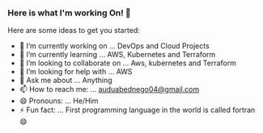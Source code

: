 ### Here is what I'm working On! 👋

Here are some ideas to get you started:

- 🔭 I’m currently working on ... DevOps and Cloud Projects 
- 🌱 I’m currently learning ... AWS, Kubernetes and Terraform 
- 👯 I’m looking to collaborate on ... Aws, kubernetes and Terraform
- 🤔 I’m looking for help with ... AWS
- 💬 Ask me about ... Anything
- 📫 How to reach me: ... auduabednego04@gmail.com
- 😄 Pronouns: ... He/Him 
- ⚡ Fun fact: ... First programming language in the world is called fortran 😄
